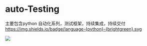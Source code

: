 # auto-Testing
主要包含python 自动化系列，测试框架，持续集成，持续交付
https://img.shields.io/badge/language-{python}-{brightgreen}.svg

![](https://img.shields.io/badge/blog-@champyin-yellow.svg?style=flat)
